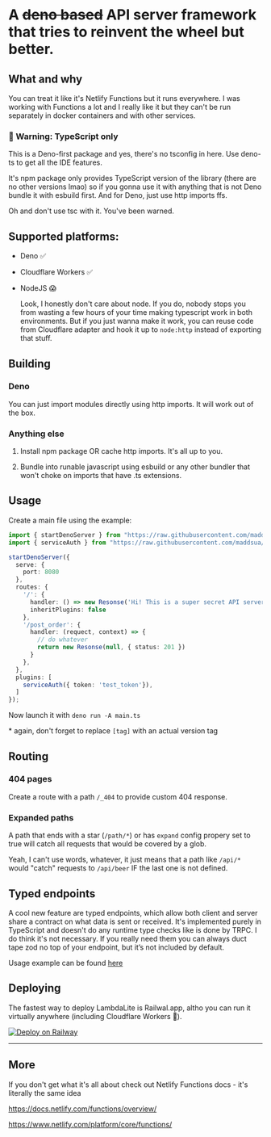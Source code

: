 # A ~~deno based~~ API server framework that tries to reinvent the wheel but better.



## What and why

You can treat it like it's Netlify Functions but it runs everywhere. I was working with Functions a lot and I really like it but they can't be run separately in docker containers and with other services.


### 🚨 Warning: TypeScript only

This is a Deno-first package and yes, there's no tsconfig in here. Use deno-ts to get all the IDE features.

It's npm package only provides TypeScript version of the library (there are no other versions lmao) so if you gonna use it with anything that is not Deno bundle it with esbuild first. And for Deno, just use http imports ffs.

Oh and don't use tsc with it. You've been warned.



## Supported platforms: 

- Deno ✅

- Cloudflare Workers ✅

- NodeJS 😱

	Look, I honestly don't care about node. If you do, nobody stops you from wasting a few hours of your time making typescript work in both environments. But if you just wanna make it work, you can reuse code from Cloudflare adapter and hook it up to `node:http` instead of exporting that stuff.



## Building


### Deno

You can just import modules directly using http imports. It will work out of the box.

### Anything else

1. Install npm package OR cache http imports. It's all up to you.

2. Bundle into runable javascript using esbuild or any other bundler that won't choke on imports that have .ts extensions.



## Usage

Create a main file using the example:

```typescript
import { startDenoServer } from "https://raw.githubusercontent.com/maddsua/lambda-lite/[tag]/adapters.mod.ts";
import { serviceAuth } from "https://raw.githubusercontent.com/maddsua/lambda-lite/[tag]/plugins.mod.ts";

startDenoServer({
  serve: {
    port: 8080
  },
  routes: {
    '/': {
      handler: () => new Resonse('Hi! This is a super secret API server xD'),
	  inheritPlugins: false
    },
    '/post_order': {
      handler: (requect, context) => {
        // do whatever
        return new Resonse(null, { status: 201 })
      }
    },
  },
  plugins: [
    serviceAuth({ token: 'test_token'}),
  ]
});

```

Now launch it with `deno run -A main.ts`

\* again, don't forget to replace `[tag]` with an actual version tag



## Routing


### 404 pages

Create a route with a path `/_404` to provide custom 404 response.


### Expanded paths

A path that ends with a star (`/path/*`) or has `expand` config propery set to true will catch all requests that would be covered by a glob.

Yeah, I can't use words, whatever, it just means that a path like `/api/*` would "catch" requests to `/api/beer` IF the last one is not defined.


## Typed endpoints

A cool new feature are typed endpoints, which allow both client and server share a contract on what data is sent or received. It's implemented purely in TypeScript and doesn't do any runtime type checks like is done by TRPC. I do think it's not necessary. If you really need them you can always duct tape zod no top of your endpoint, but it’s not included by default.

Usage example can be found [here](examples/typed/)


## Deploying

The fastest way to deploy LambdaLite is Railwal.app, altho you can run it virtually anywhere (including Cloudflare Workers 🤠).

[![Deploy on Railway](https://railway.app/button.svg)](https://railway.app/template/YslOZk?referralCode=Mi0Jqj)

---



## More

If you don't get what it's all about check out Netlify Functions docs - it's literally the same idea

https://docs.netlify.com/functions/overview/

https://www.netlify.com/platform/core/functions/
